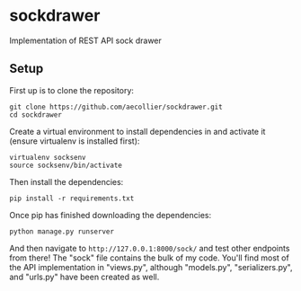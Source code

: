 # sockdrawer
Implementation of REST API sock drawer

## Setup
First up is to clone the repository:
```
git clone https://github.com/aecollier/sockdrawer.git
cd sockdrawer
```

Create a virtual environment to install dependencies in and activate it (ensure virtualenv is installed first):
```
virtualenv socksenv
source socksenv/bin/activate
```

Then install the dependencies:
```
pip install -r requirements.txt
```

Once pip has finished downloading the dependencies:
```
python manage.py runserver
```

And then navigate to `http://127.0.0.1:8000/sock/` and test other endpoints from there!
The "sock" file contains the bulk of my code. You'll find most of the API implementation in "views.py", although "models.py", "serializers.py", and "urls.py" have been created as well. 
